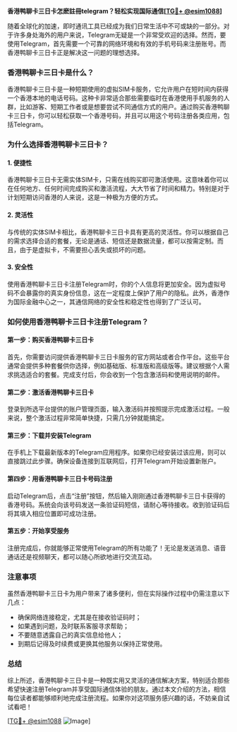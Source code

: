 **香港鸭聊卡三日卡怎麽註冊telegram？轻松实现国际通信[[TG💪+ @esim1088](https://t.me/s/esim1088)]**

随着全球化的加速，即时通讯工具已经成为我们日常生活中不可或缺的一部分。对于许多身处海外的用户来说，Telegram无疑是一个非常受欢迎的选择。然而，要使用Telegram，首先需要一个可靠的网络环境和有效的手机号码来注册账号。而香港鸭聊卡三日卡正是解决这一问题的理想选择。

### 香港鸭聊卡三日卡是什么？

香港鸭聊卡三日卡是一种短期使用的虚拟SIM卡服务，它允许用户在短时间内获得一个香港本地的电话号码。这种卡非常适合那些需要临时在香港使用手机服务的人群，比如游客、短期工作者或是想要尝试不同通信方式的用户。通过购买香港鸭聊卡三日卡，你可以轻松获取一个香港号码，并且可以用这个号码注册各类应用，包括Telegram。

### 为什么选择香港鸭聊卡三日卡？

#### 1. **便捷性**
   香港鸭聊卡三日卡无需实体SIM卡，只需在线购买即可激活使用。这意味着你可以在任何地方、任何时间完成购买和激活流程，大大节省了时间和精力。特别是对于计划短期访问香港的人来说，这是一种极为方便的方式。

#### 2. **灵活性**
   与传统的实体SIM卡相比，香港鸭聊卡三日卡具有更高的灵活性。你可以根据自己的需求选择合适的套餐，无论是通话、短信还是数据流量，都可以按需定制。而且，由于是虚拟卡，不需要担心丢失或损坏的问题。

#### 3. **安全性**
   使用香港鸭聊卡三日卡注册Telegram时，你的个人信息将更加安全。因为虚拟号码不会暴露你的真实身份信息，这在一定程度上保护了用户的隐私。此外，香港作为国际金融中心之一，其通信网络的安全性和稳定性也得到了广泛认可。

### 如何使用香港鸭聊卡三日卡注册Telegram？

#### 第一步：购买香港鸭聊卡三日卡
   首先，你需要访问提供香港鸭聊卡三日卡服务的官方网站或者合作平台。这些平台通常会提供多种套餐供你选择，例如基础版、标准版和高级版等。建议根据个人需求挑选适合的套餐。完成支付后，你会收到一个包含激活码和使用说明的邮件。

#### 第二步：激活香港鸭聊卡三日卡
   登录到所选平台提供的账户管理页面，输入激活码并按照提示完成激活过程。一般来说，整个激活过程非常简单快捷，只需几分钟就能搞定。

#### 第三步：下载并安装Telegram
   在手机上下载最新版本的Telegram应用程序。如果你已经安装过该应用，则可以直接跳过此步骤。确保设备连接到互联网后，打开Telegram开始设置新账户。

#### 第四步：用香港鸭聊卡三日卡号码注册
   启动Telegram后，点击“注册”按钮，然后输入刚刚通过香港鸭聊卡三日卡获得的香港号码。系统会向该号码发送一条验证码短信，请耐心等待接收。收到验证码后将其填入相应位置即可成功注册。

#### 第五步：开始享受服务
   注册完成后，你就能够正常使用Telegram的所有功能了！无论是发送消息、语音通话还是视频聊天，都可以随心所欲地进行交流互动。

### 注意事项

虽然香港鸭聊卡三日卡为用户带来了诸多便利，但在实际操作过程中仍需注意以下几点：
   - 确保网络连接稳定，尤其是在接收验证码时；
   - 如果遇到问题，及时联系客服寻求帮助；
   - 不要随意透露自己的真实信息给他人；
   - 到期后记得及时续费或更换其他服务以保持正常使用。

### 总结

综上所述，香港鸭聊卡三日卡是一种既实用又灵活的通信解决方案，特别适合那些希望快速注册Telegram并享受国际通信体验的朋友。通过本文介绍的方法，相信每位读者都能够顺利地完成注册流程。如果你对这项服务感兴趣的话，不妨亲自试试看吧！

[[TG💪+ @esim1088](https://t.me/s/esim1088) ![Image](https://i.postimg.cc/4NQfJmqS/Snipaste-2025-05-13-00-14-12.png)]